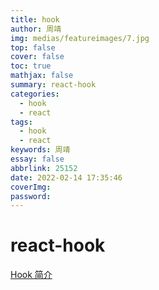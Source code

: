 ```yaml
---
title: hook
author: 周靖
img: medias/featureimages/7.jpg
top: false
cover: false
toc: true
mathjax: false
summary: react-hook
categories:
  - hook
  - react
tags:
  - hook
  - react
keywords: 周靖
essay: false
abbrlink: 25152
date: 2022-02-14 17:35:46
coverImg:
password:
---
```


# react-hook

[Hook 简介](https://react.docschina.org/docs/hooks-intro.html)

